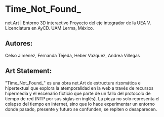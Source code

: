 # Time_Not_Found_
net.Art | Entorno 3D interactivo 
Proyecto del eje integrador de la UEA V. Licenciatura en AyCD. UAM Lerma, México.
## Autores:  
Celso Jiménez, Fernanda Tejeda, Heber Vazquez, Andrea Villegas
## Art Statement:  
"Time_Not_Found_" es una obra net.Art de estructura rizomática e hipertextual que explora la atemporalidad en la web a través de recursos hipermedia y el escenario ficticio que parte de un fallo del protocolo de tiempo de red (NTP por sus siglas en inglés). La pieza no solo representa el colapso del tiempo en internet, sino que lo hace experimentar un entorno donde pasado, presente y futuro se confunden, se repiten o desaparecen. 
